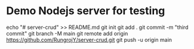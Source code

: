 # Demo Nodejs server for testing

echo "# server-crud" >> README.md
git init
git add .
git commit -m "third commit"
git branch -M main
git remote add origin https://github.com/RungrojY/server-crud.git
git push -u origin main